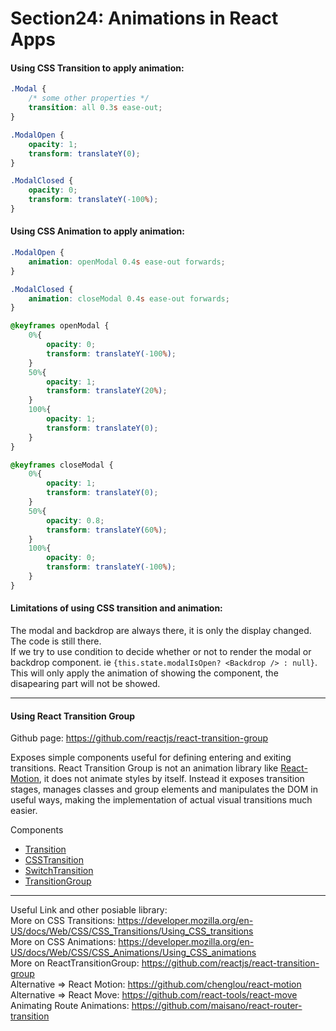 # Section24: Animations in React Apps

#### Using CSS Transition to apply animation:

```css
.Modal {
    /* some other properties */
    transition: all 0.3s ease-out;
}

.ModalOpen {
    opacity: 1;
    transform: translateY(0);
}

.ModalClosed {
    opacity: 0;
    transform: translateY(-100%);
}
```

#### Using CSS Animation to apply animation:

```css
.ModalOpen {
    animation: openModal 0.4s ease-out forwards;
}

.ModalClosed {
    animation: closeModal 0.4s ease-out forwards;
}

@keyframes openModal {
    0%{
        opacity: 0;
        transform: translateY(-100%);
    }
    50%{
        opacity: 1;
        transform: translateY(20%);
    }
    100%{
        opacity: 1;
        transform: translateY(0);
    }
}

@keyframes closeModal {
    0%{
        opacity: 1;
        transform: translateY(0);
    }
    50%{
        opacity: 0.8;
        transform: translateY(60%);
    }
    100%{
        opacity: 0;
        transform: translateY(-100%);
    }
}
```

#### Limitations of using CSS transition and animation:
The modal and backdrop are always there, it is only the display changed. The code is still there.  
If we try to use condition to decide whether or not to render the modal or backdrop component. ie `{this.state.modalIsOpen? <Backdrop /> : null}`. This will only apply the animation of showing the component, the disapearing part will not be showed.

*** 
#### Using React Transition Group
Github page: https://github.com/reactjs/react-transition-group  

Exposes simple components useful for defining entering and exiting transitions. React Transition Group is not an animation library like <a href='https://github.com/chenglou/react-motion' target="_blank">React-Motion</a>, it does not animate styles by itself. Instead it exposes transition stages, manages classes and group elements and manipulates the DOM in useful ways, making the implementation of actual visual transitions much easier.

Components

- <a href="https://reactcommunity.org/react-transition-group/transition">Transition</a>
- <a href="https://reactcommunity.org/react-transition-group/css-transition">CSSTransition</a>
- <a href="https://reactcommunity.org/react-transition-group/switch-transition">SwitchTransition</a>
- <a href="https://reactcommunity.org/react-transition-group/transition-group">TransitionGroup</a>

***
Useful Link and other posiable library:  
More on CSS Transitions: https://developer.mozilla.org/en-US/docs/Web/CSS/CSS_Transitions/Using_CSS_transitions  
More on CSS Animations: https://developer.mozilla.org/en-US/docs/Web/CSS/CSS_Animations/Using_CSS_animations  
More on ReactTransitionGroup: https://github.com/reactjs/react-transition-group  
Alternative => React Motion: https://github.com/chenglou/react-motion  
Alternative => React Move: https://github.com/react-tools/react-move  
Animating Route Animations: https://github.com/maisano/react-router-transition  

